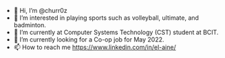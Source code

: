 - 👋 Hi, I’m @churr0z
- 👀 I’m interested in playing sports such as volleyball, ultimate, and badminton.
- 🌱 I’m currently at Computer Systems Technology (CST) student at BCIT.
- 💞️ I’m currently looking for a Co-op job for May 2022.
- 📫 How to reach me https://www.linkedin.com/in/el-aine/

<!---
churr0z/churr0z is a ✨ special ✨ repository because its `README.md` (this file) appears on your GitHub profile.
You can click the Preview link to take a look at your changes.
--->

